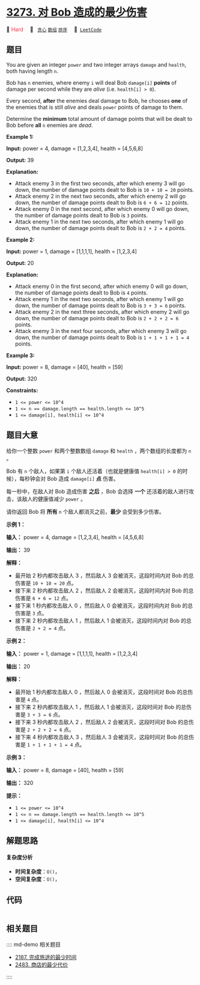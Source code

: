 # [3273. 对 Bob 造成的最少伤害](https://leetcode.com/problems/minimum-amount-of-damage-dealt-to-bob)

🔴 <font color=#ff334b>Hard</font>&emsp; 🔖&ensp; [`贪心`](/leetcode/outline/tag/greedy.md) [`数组`](/leetcode/outline/tag/array.md) [`排序`](/leetcode/outline/tag/sorting.md)&emsp; 🔗&ensp;[`LeetCode`](https://leetcode.com/problems/minimum-amount-of-damage-dealt-to-bob)


## 题目

You are given an integer `power` and two integer arrays `damage` and `health`,
both having length `n`.

Bob has `n` enemies, where enemy `i` will deal Bob `damage[i]` **points** of
damage per second while they are _alive_ (i.e. `health[i] > 0`).

Every second, **after** the enemies deal damage to Bob, he chooses **one** of
the enemies that is still _alive_ and deals `power` points of damage to them.

Determine the **minimum** total amount of damage points that will be dealt to
Bob before **all** `n` enemies are _dead_.



**Example 1:**

**Input:** power = 4, damage = [1,2,3,4], health = [4,5,6,8]

**Output:** 39

**Explanation:**

  * Attack enemy 3 in the first two seconds, after which enemy 3 will go down, the number of damage points dealt to Bob is `10 + 10 = 20` points.
  * Attack enemy 2 in the next two seconds, after which enemy 2 will go down, the number of damage points dealt to Bob is `6 + 6 = 12` points.
  * Attack enemy 0 in the next second, after which enemy 0 will go down, the number of damage points dealt to Bob is `3` points.
  * Attack enemy 1 in the next two seconds, after which enemy 1 will go down, the number of damage points dealt to Bob is `2 + 2 = 4` points.

**Example 2:**

**Input:** power = 1, damage = [1,1,1,1], health = [1,2,3,4]

**Output:** 20

**Explanation:**

  * Attack enemy 0 in the first second, after which enemy 0 will go down, the number of damage points dealt to Bob is `4` points.
  * Attack enemy 1 in the next two seconds, after which enemy 1 will go down, the number of damage points dealt to Bob is `3 + 3 = 6` points.
  * Attack enemy 2 in the next three seconds, after which enemy 2 will go down, the number of damage points dealt to Bob is `2 + 2 + 2 = 6` points.
  * Attack enemy 3 in the next four seconds, after which enemy 3 will go down, the number of damage points dealt to Bob is `1 + 1 + 1 + 1 = 4` points.

**Example 3:**

**Input:** power = 8, damage = [40], health = [59]

**Output:** 320



**Constraints:**

  * `1 <= power <= 10^4`
  * `1 <= n == damage.length == health.length <= 10^5`
  * `1 <= damage[i], health[i] <= 10^4`


## 题目大意

给你一个整数 `power` 和两个整数数组 `damage` 和 `health` ，两个数组的长度都为 `n` 。

Bob 有 `n` 个敌人，如果第 `i` 个敌人还活着（也就是健康值 `health[i] > 0` 的时候），每秒钟会对 Bob 造成
`damage[i]` **点**  伤害。

每一秒中，在敌人对 Bob 造成伤害 **之后**  ，Bob 会选择 **一个**  还活着的敌人进行攻击，该敌人的健康值减少 `power` 。

请你返回 Bob 将 **所有**  `n` 个敌人都消灭之前，**最少**  会受到多少伤害。



**示例 1：**

**输入：** power = 4, damage = [1,2,3,4], health = [4,5,6,8]

**输出：** 39

**解释：**

  * 最开始 2 秒内都攻击敌人 3 ，然后敌人 3 会被消灭，这段时间内对 Bob 的总伤害是 `10 + 10 = 20` 点。
  * 接下来 2 秒内都攻击敌人 2 ，然后敌人 2 会被消灭，这段时间内对 Bob 的总伤害是 `6 + 6 = 12` 点。
  * 接下来 1 秒内都攻击敌人 0 ，然后敌人 0 会被消灭，这段时间内对 Bob 的总伤害是 `3` 点。
  * 接下来 2 秒内都攻击敌人 1 ，然后敌人 1 会被消灭，这段时间内对 Bob 的总伤害是 `2 + 2 = 4` 点。

**示例 2：**

**输入：** power = 1, damage = [1,1,1,1], health = [1,2,3,4]

**输出：** 20

**解释：**

  * 最开始 1 秒内都攻击敌人 0 ，然后敌人 0 会被消灭，这段时间对 Bob 的总伤害是 `4` 点。
  * 接下来 2 秒内都攻击敌人 1 ，然后敌人 1 会被消灭，这段时间对 Bob 的总伤害是 `3 + 3 = 6` 点。
  * 接下来 3 秒内都攻击敌人 2 ，然后敌人 2 会被消灭，这段时间对 Bob 的总伤害是 `2 + 2 + 2 = 6` 点。
  * 接下来 4 秒内都攻击敌人 3 ，然后敌人 3 会被消灭，这段时间对 Bob 的总伤害是 `1 + 1 + 1 + 1 = 4` 点。

**示例 3：**

**输入：** power = 8, damage = [40], health = [59]

**输出：** 320



**提示：**

  * `1 <= power <= 10^4`
  * `1 <= n == damage.length == health.length <= 10^5`
  * `1 <= damage[i], health[i] <= 10^4`


## 解题思路

#### 复杂度分析

- **时间复杂度**：`O()`，
- **空间复杂度**：`O()`，

## 代码

```javascript

```

## 相关题目

:::: md-demo 相关题目
- [2187. 完成旅途的最少时间](https://leetcode.com/problems/minimum-time-to-complete-trips)
- [2483. 商店的最少代价](https://leetcode.com/problems/minimum-penalty-for-a-shop)

::::
